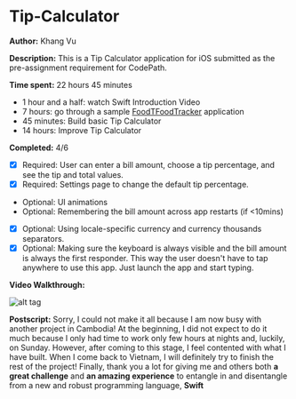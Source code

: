 # Tip-Calculator
<b>Author:</b> Khang Vu

<b>Description:</b> This is a Tip Calculator application for iOS submitted as the pre-assignment requirement for CodePath.

<b>Time spent:</b> 22 hours 45 minutes

+ 1 hour and a  half: watch Swift Introduction Video
+ 7 hours: go through a sample <a href="https://developer.apple.com/library/prerelease/ios/referencelibrary/GettingStarted/DevelopiOSAppsSwift/index.html#//apple_ref/doc/uid/TP40015214-CH2-SW1">FoodTFoodTracker</a> application
+ 45 minutes: Build basic Tip Calculator
+ 14 hours: Improve Tip Calculator

<b>Completed:</b> 4/6

+ [x] Required: User can enter a bill amount, choose a tip percentage, and see the tip and total values.
+ [x] Required: Settings page to change the default tip percentage.
+ Optional: UI animations
+ Optional: Remembering the bill amount across app restarts (if <10mins)
+ [x] Optional: Using locale-specific currency and currency thousands separators.
+ [x] Optional: Making sure the keyboard is always visible and the bill amount is always the first responder. This way the user doesn't have to tap anywhere to use this app. Just launch the app and start typing.

<b>Video Walkthrough:</b>

![alt tag](https://github.com/vuminhkhang1995/TipCal/blob/master/VideoWalkthrough.gif)

<b>Postscript:</b> Sorry, I could not make it all because I am now busy with another project in Cambodia! At the beginning, I did not expect to do it much because I only had time to work only few hours at nights and, luckily, on Sunday. However, after coming to this stage, I feel contented with what I have built. When I come back to Vietnam, I will definitely try to finish the rest of the project! Finally, thank you a lot for giving me and others both <b>a great challenge</b> and <b>an amazing experience</b> to entangle in and disentangle from a new and robust programming language, <b>Swift</b>

